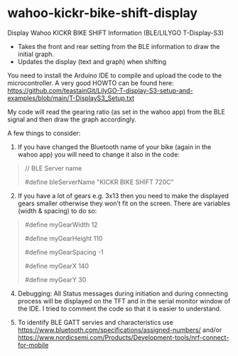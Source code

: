 # wahoo-kickr-bike-shift-display
Display Wahoo KICKR BIKE SHIFT Information (BLE/LILYGO T-Display-S3)

- Takes the front and rear setting from the BLE information to draw the initial graph.
- Updates the display (text and graph) when shifting


You need to install the Arduino IDE to compile and upload the code to the microcontroller. A very good HOWTO can be found here:
https://github.com/teastainGit/LilyGO-T-display-S3-setup-and-examples/blob/main/T-DisplayS3_Setup.txt

My code will read the gearing ratio (as set in the wahoo app) from the BLE signal and then draw the graph accordingly. 

A few things to consider:

1. If you have changed the Bluetooth name of your bike (again in the wahoo app) you will need to change it also in the code:

> // BLE Server name
> 
> #define bleServerName "KICKR BIKE SHIFT 720C"

2. If you have a lot of gears e.g. 3x13 then you need to make the displayed gears smaller otherwise they won’t fit on the screen. There are variables (width & spacing) to do so:

> #define myGearWidth 12
> 
> #define myGearHeight 110
> 
> #define myGearSpacing -1
> 
> #define myGearX 140
> 
> #define myGearY 30

4. Debugging: All Status messages during initiation and during connecting process will be displayed on the TFT and in the serial monitor window of the IDE. I tried to comment the code so that it is easier to understand.

5. To identify BLE GATT servies and characteristics use https://www.bluetooth.com/specifications/assigned-numbers/ and/or https://www.nordicsemi.com/Products/Development-tools/nrf-connect-for-mobile

